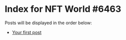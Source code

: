 # Index for NFT World #6463
Posts will be displayed in the order below:

- [Your first post](./001-first.md)

